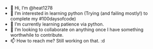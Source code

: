 - 👋 Hi, I’m @heat1278
- 👀 I’m interested in learning python (Trying (and failing mostly!) to complete my #100daysofcode)
- 🌱 I’m currently learning patience via python.
- 💞️ I’m looking to collaborate on anything once I have something worthwhile to contribute. 
- 📫 How to reach me? Still working on that. :d

<!---
heat1278/heat1278 is a ✨ special ✨ repository because its `README.md` (this file) appears on your GitHub profile.
You can click the Preview link to take a look at your changes.
--->
